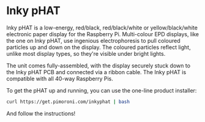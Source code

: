 <!--
---
name: Inky Impression
class: board
type: display
formfactor: custom
manufacturer: Pimoroni
description: A 7-colour e-paper display for your Raspberry Pi
url: https://shop.pimoroni.com/products/inky-impression
github: https://github.com/pimoroni/inky
buy: https://shop.pimoroni.com/products/inky-impression
image: 'pimoroni-inky-impression.png'
pincount: 40
eeprom: no
power:
  '1':
  '2':
ground:
  '6':
  '9':
  '14':
  '20':
  '25':
  '30':
  '34':
  '39':
pin:
  '11':
    name: Busy
    mode: input
  '13':
    name: Reset
    mode: output
    active: low
  '15':
    name: Data/Command
    mode: output
    active: high
  '19':
    mode: spi
  '23':
    mode: spi
  '24':
    name: Chip Select
    mode: chipselect
    active: high
  '3':
    mode: i2c
  '5':
    mode: i2c
i2c:
  0x50:
    device: Inky ID EEPROM
-->
# Inky pHAT

Inky pHAT is a low-energy, red/black, red/black/white or yellow/black/white electronic paper display for the Raspberry Pi. Multi-colour EPD displays, like the one on Inky pHAT, use ingenious electrophoresis to pull coloured particles up and down on the display. The coloured particles reflect light, unlike most display types, so they're visible under bright lights.

The unit comes fully-assembled, with the display securely stuck down to the Inky pHAT PCB and connected via a ribbon cable. The Inky pHAT is compatible with all 40-way Raspberry Pis.

To get the pHAT up and running, you can use the one-line product installer:

```bash
curl https://get.pimoroni.com/inkyphat | bash
```

And follow the instructions!
